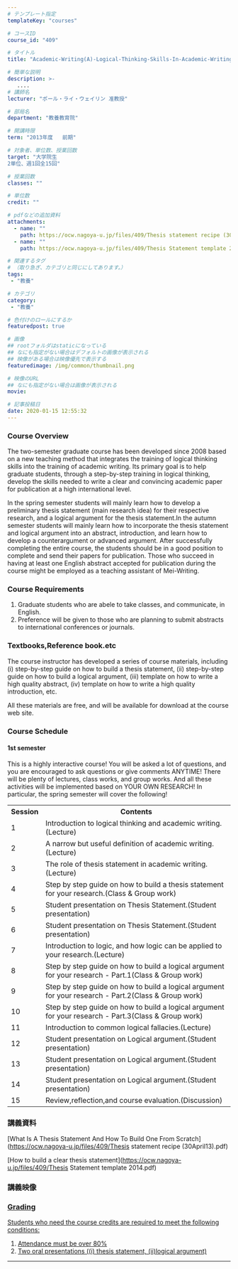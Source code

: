 ```yaml
---
# テンプレート指定
templateKey: "courses"

# コースID
course_id: "409"

# タイトル
title: "Academic-Writing(A)-Logical-Thinking-Skills-In-Academic-Writing-2013"

# 簡単な説明
description: >-
   ....
# 講師名
lecturer: "ポール・ライ・ウェイリン 准教授"

# 部局名
department: "教養教育院"

# 開講時限
term: "2013年度	前期"

# 対象者、単位数、授業回数
target: "大学院生
2単位、週1回全15回"

# 授業回数
classes: ""

# 単位数
credit: ""

# pdfなどの追加資料
attachments:
  - name: "" 
    path: https://ocw.nagoya-u.jp/files/409/Thesis statement recipe (30April13).pdf
  - name: "" 
    path: https://ocw.nagoya-u.jp/files/409/Thesis Statement template 2014.pdf

# 関連するタグ
# （取り急ぎ、カテゴリと同じにしてあります。）
tags:
 - "教養"

# カテゴリ
category:
 - "教養"

# 色付けのロールにするか
featuredpost: true

# 画像
## rootフォルダはstaticになっている
## なにも指定がない場合はデフォルトの画像が表示される
## 映像がある場合は映像優先で表示する
featuredimage: /img/common/thumbnail.png

# 映像のURL
## なにも指定がない場合は画像が表示される
movie: 

# 記事投稿日
date: 2020-01-15 12:55:32
---
```


### Course Overview

The two-semester graduate course has been developed since 2008 based on a new teaching method that integrates the training of logical thinking skills into the training of academic writing. Its primary goal is to help graduate students, through a step-by-step training in logical thinking, develop the skills needed to write a clear and convincing academic paper for publication at a high international level.

In the spring semester students will mainly learn how to develop a preliminary thesis statement (main research idea) for their respective research, and a logical argument for the thesis statement.In the autumn semester students will mainly learn how to incorporate the thesis statement and logical argument into an abstract, introduction, and learn how to develop a counterargument or advanced argument. After successfully completing the entire course, the students should be in a good position to complete and send their papers for publication. Those who succeed in having at least one English abstract accepted for publication during the course might be employed as a teaching assistant of Mei-Writing.








### Course Requirements

1. Graduate students who are abele to take classes, and communicate, in English.
2. Preference will be given to those who are planning to submit abstracts to international conferences or journals.

### Textbooks,Reference book.etc

The course instructor has developed a series of course materials, including (i) step-by-step guide on how to build a thesis statement, (ii) step-by-step guide on how to build a logical argument, (iii) template on how to write a high quality abstract, (iv) template on how to write a high quality introduction, etc.

All these materials are free, and will be available for download at the course web site.


<h3>Course Schedule</h3>
<h4>1st semester</h4>
<p>
This is a highly interactive course! You will be asked a lot of questions, and you are encouraged to ask questions or give comments ANYTIME! There will be plenty of lectures, class works, and group works. And all these activities will be implemented based on YOUR OWN RESEARCH! In particular, the spring semester will cover the following!
</p>

<table class="basic" width="485">
<tr>
<th width="20" class="center">Session</th>
<th width="465" class="center">Contents</th>
</tr>

<tr>
<td width="20" class="center">1</td>
<td width="465">Introduction to logical thinking and academic writing.<span class="i">(Lecture)</span class="i"></td>
</tr>

<tr>
<td width="20" class="center">2</td>
<td width="465">A narrow but useful definition of academic writing.<span class="i">(Lecture)</span class="i"></td>
</tr>

<tr>
<td width="20" class="center">3</td>
<td width="465">The role of thesis statement in academic writing.<span class="i">(Lecture)</span class="i"></td>
</tr>

<tr>
<td width="20" class="center">4</td>
<td width="465">Step by step guide on how to build a thesis statement for your research.<span class="i">(Class & Group work)</span class="i"></td>
</tr>

<tr>
<td width="20" class="center">5</td>
<td width="465">Student presentation on Thesis Statement.<span class="i">(Student presentation)</span class="i"></td>
</tr>

<tr>
<td width="20" class="center">6</td>
<td width="465">Student presentation on Thesis Statement.<span class="i">(Student presentation)</span class="i"></td>
</tr>

<tr>
<td width="20" class="center">7</td>
<td width="465">Introduction to logic, and how logic can be applied to your research.<span class="i">(Lecture)</span class="i"></td>
</tr>

<tr>
<td width="20" class="center">8</td>
<td width="465">Step by step guide on how to build a logical argument for your research - Part.1<span class="i">(Class & Group work)</span class="i"></td>
</tr>

<tr>
<td width="20" class="center">9</td>
<td width="465">Step by step guide on how to build a logical argument for your research - Part.2<span class="i">(Class & Group work)</span class="i"></td>
</tr>

<tr>
<td width="20" class="center">10</td>
<td width="465">Step by step guide on how to build a logical argument for your research - Part.3<span class="i">(Class & Group work)</span class="i"></td>
</tr>

<tr>
<td width="20" class="center">11</td>
<td width="465">Introduction to common logical fallacies.<span class="i">(Lecture)</span class="i"></td>
</tr>

<tr>
<td width="20" class="center">12</td>
<td width="465">Student presentation on Logical argument.<span class="i">(Student presentation)</span class="i"></td>
</tr>

<tr>
<td width="20" class="center">13</td>
<td width="465">Student presentation on Logical argument.<span class="i">(Student presentation)</span class="i"></td>
</tr>

<tr>
<td width="20" class="center">14</td>
<td width="465">Student presentation on Logical argument.<span class="i">(Student presentation)</span class="i"></td>
</tr>

<tr>
<td width="20" class="center">15</td>
<td width="465">Review,reflection,and course evaluation.<span class="i">(Discussion)</span class="i"></td>
</tr>

</table>




### 講義資料

[What Is A Thesis Statement And How To Build One From Scratch](https://ocw.nagoya-u.jp/files/409/Thesis statement recipe (30April13).pdf) 

[How to build a clear thesis statement](https://ocw.nagoya-u.jp/files/409/Thesis Statement template 2014.pdf) 


### 講義映像

<a href="https://nuvideo.media.nagoya-u.ac.jp/embed/4f48418da449dfbbc561ecf755d688fc3b4a7144" target="blank" width="640" height="360" frameborder="0" allowfullscreen></iframe>





### Grading

Students who need the course credits are required to meet the following conditions:

1. Attendance must be over 80%
2. Two oral presentations ((i) thesis statement, (ii)logical argument)



-----